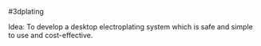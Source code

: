 #3dplating

Idea: To develop a desktop electroplating system which is safe and simple to use and cost-effective.
